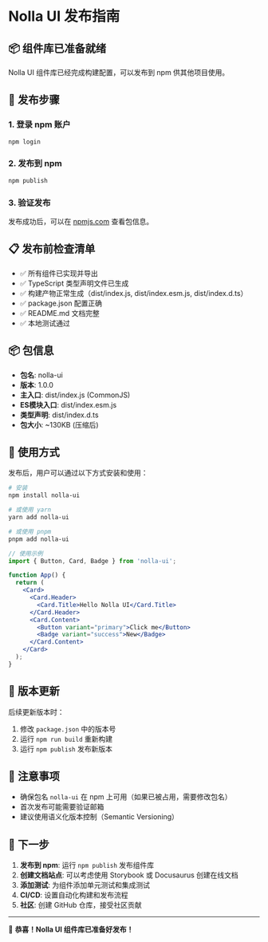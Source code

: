 # Nolla UI 发布指南

## 📦 组件库已准备就绪

Nolla UI 组件库已经完成构建配置，可以发布到 npm 供其他项目使用。

## 🚀 发布步骤

### 1. 登录 npm 账户
```bash
npm login
```

### 2. 发布到 npm
```bash
npm publish
```

### 3. 验证发布
发布成功后，可以在 [npmjs.com](https://www.npmjs.com/package/nolla-ui) 查看包信息。

## 📋 发布前检查清单

- ✅ 所有组件已实现并导出
- ✅ TypeScript 类型声明文件已生成
- ✅ 构建产物正常生成（dist/index.js, dist/index.esm.js, dist/index.d.ts）
- ✅ package.json 配置正确
- ✅ README.md 文档完整
- ✅ 本地测试通过

## 📦 包信息

- **包名**: nolla-ui
- **版本**: 1.0.0
- **主入口**: dist/index.js (CommonJS)
- **ES模块入口**: dist/index.esm.js
- **类型声明**: dist/index.d.ts
- **包大小**: ~130KB (压缩后)

## 🔧 使用方式

发布后，用户可以通过以下方式安装和使用：

```bash
# 安装
npm install nolla-ui

# 或使用 yarn
yarn add nolla-ui

# 或使用 pnpm
pnpm add nolla-ui
```

```jsx
// 使用示例
import { Button, Card, Badge } from 'nolla-ui';

function App() {
  return (
    <Card>
      <Card.Header>
        <Card.Title>Hello Nolla UI</Card.Title>
      </Card.Header>
      <Card.Content>
        <Button variant="primary">Click me</Button>
        <Badge variant="success">New</Badge>
      </Card.Content>
    </Card>
  );
}
```

## 🔄 版本更新

后续更新版本时：

1. 修改 `package.json` 中的版本号
2. 运行 `npm run build` 重新构建
3. 运行 `npm publish` 发布新版本

## 📝 注意事项

- 确保包名 `nolla-ui` 在 npm 上可用（如果已被占用，需要修改包名）
- 首次发布可能需要验证邮箱
- 建议使用语义化版本控制（Semantic Versioning）

## 🎯 下一步

1. **发布到 npm**: 运行 `npm publish` 发布组件库
2. **创建文档站点**: 可以考虑使用 Storybook 或 Docusaurus 创建在线文档
3. **添加测试**: 为组件添加单元测试和集成测试
4. **CI/CD**: 设置自动化构建和发布流程
5. **社区**: 创建 GitHub 仓库，接受社区贡献

---

🎉 **恭喜！Nolla UI 组件库已准备好发布！**